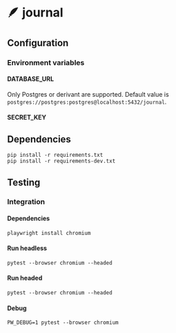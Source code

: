 # 🪶 journal

## Configuration

### Environment variables

#### DATABASE_URL

Only Postgres or derivant are supported. Default value is `postgres://postgres:postgres@localhost:5432/journal`.

#### SECRET_KEY

## Dependencies

    pip install -r requirements.txt
    pip install -r requirements-dev.txt

## Testing

### Integration

#### Dependencies

    playwright install chromium

#### Run headless

    pytest --browser chromium --headed

#### Run headed

    pytest --browser chromium --headed

#### Debug

    PW_DEBUG=1 pytest --browser chromium